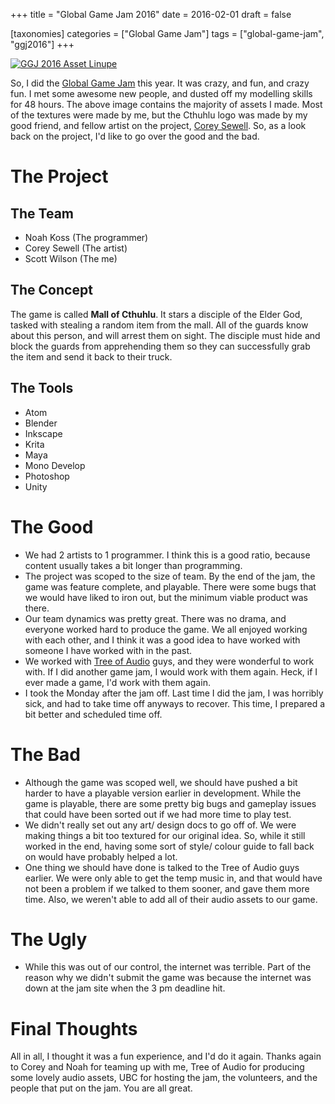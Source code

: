 +++
title = "Global Game Jam 2016"
date = 2016-02-01
draft = false

[taxonomies]
categories = ["Global Game Jam"]
tags = ["global-game-jam", "ggj2016"]
+++

[![GGJ 2016 Asset Linupe](/images/ggj2016/ggj2016_asset_lineupjpg.jpg)](/images/ggj2016/ggj2016_asset_lineupjpg.jpg)

So, I did the [Global Game Jam](http://globalgamejam.org/) this year. It was crazy, and fun, and crazy fun. I met some awesome new people, and dusted off my modelling skills for 48 hours. The above image contains the majority of assets I made. Most of the textures were made by me, but the Cthuhlu logo was made by my good friend, and fellow artist on the project, [Corey Sewell](http://coreysewell.daportfolio.com/). So, as a look back on the project, I'd like to go over the good and the bad.

The Project
===========

The Team
--------

- Noah Koss (The programmer)
- Corey Sewell (The artist)
- Scott Wilson (The me)

The Concept
-----------

The game is called **Mall of Cthuhlu**. It stars a disciple of the Elder God, tasked with stealing a random item from the mall. All of the guards know about this person, and will arrest them on sight. The disciple must hide and block the guards from apprehending them so they can successfully grab the item and send it back to their truck.

The Tools
---------

- Atom
- Blender
- Inkscape
- Krita
- Maya
- Mono Develop
- Photoshop
- Unity

The Good
========

- We had 2 artists to 1 programmer. I think this is a good ratio, because content usually takes a bit longer than programming.
- The project was scoped to the size of team. By the end of the jam, the game was feature complete, and playable. There were some bugs that we would have liked to iron out, but the minimum viable product was there.
- Our team dynamics was pretty great. There was no drama, and everyone worked hard to produce the game. We all enjoyed working with each other, and I think it was a good idea to have worked with someone I have worked with in the past.
- We worked with [Tree of Audio](https://www.facebook.com/Tree.Of.Audio/) guys, and they were wonderful to work with. If I did another game jam, I would work with them again. Heck, if I ever made a game, I'd work with them again.
- I took the Monday after the jam off. Last time I did the jam, I was horribly sick, and had to take time off anyways to recover. This time, I prepared a bit better and scheduled time off.

The Bad
=======

- Although the game was scoped well, we should have pushed a bit harder to have a playable version earlier in development. While the game is playable, there are some pretty big bugs and gameplay issues that could have been sorted out if we had more time to play test.
- We didn't really set out any art/ design docs to go off of. We were making things a bit too textured for our original idea. So, while it still worked in the end, having some sort of style/ colour guide to fall back on would have probably helped a lot.
- One thing we should have done is talked to the Tree of Audio guys earlier. We were only able to get the temp music in, and that would have not been a problem if we talked to them sooner, and gave them more time. Also, we weren't able to add all of their audio assets to our game.

The Ugly
========

- While this was out of our control, the internet was terrible. Part of the reason why we didn't submit the game was because the internet was down at the jam site when the 3 pm deadline hit.

Final Thoughts
==============

All in all, I thought it was a fun experience, and I'd do it again. Thanks again to Corey and Noah for teaming up with me, Tree of Audio for producing some lovely audio assets, UBC for hosting the jam, the volunteers, and the people that put on the jam. You are all great.
